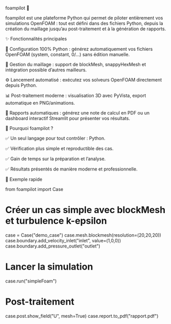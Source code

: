 foampilot 🚀

foampilot est une plateforme Python qui permet de piloter entièrement vos simulations OpenFOAM :
tout est défini dans des fichiers Python, depuis la création du maillage jusqu’au post-traitement et à la génération de rapports.

✨ Fonctionnalités principales

🔧 Configuration 100% Python : générez automatiquement vos fichiers OpenFOAM (system, constant, 0/…) sans édition manuelle.

📐 Gestion du maillage : support de blockMesh, snappyHexMesh et intégration possible d’autres mailleurs.

⚙️ Lancement automatisé : exécutez vos solveurs OpenFOAM directement depuis Python.

📊 Post-traitement moderne : visualisation 3D avec PyVista, export automatique en PNG/animations.

📝 Rapports automatiques : générez une note de calcul en PDF ou un dashboard interactif Streamlit pour présenter vos résultats.


🚀 Pourquoi foampilot ?

✅ Un seul langage pour tout contrôler : Python.

✅ Vérification plus simple et reproductible des cas.

✅ Gain de temps sur la préparation et l’analyse.

✅ Résultats présentés de manière moderne et professionnelle.


📌 Exemple rapide

from foampilot import Case

# Créer un cas simple avec blockMesh et turbulence k-epsilon
case = Case("demo_case")
case.mesh.blockmesh(resolution=(20,20,20))
case.boundary.add_velocity_inlet("inlet", value=(1,0,0))
case.boundary.add_pressure_outlet("outlet")

# Lancer la simulation
case.run("simpleFoam")

# Post-traitement
case.post.show_field("U", mesh=True)
case.report.to_pdf("rapport.pdf")


